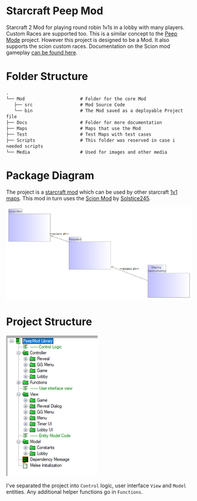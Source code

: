 # Starcraft Peep Mod

Starcraft 2 Mod for playing round robin 1v1s in a lobby with many players. Custom Races are supported too. This is a similar concept to the [Peep Mode](https://github.com/Kelzorz/PeepMode) project. However this project is designed to be a Mod. It also supports the scion custom races. Documentation on the Scion mod gameplay [can be found here](https://starcraft-scion-custom-races.fandom.com/). 

# Folder Structure

    .
    └── Mod                     # Folder for the core Mod
       ├── src                  # Mod Source Code
       └── bin                  # The Mod saved as a deployable Project file
    ├── Docs                    # Folder for more documentation
    ├── Maps                    # Maps that use the Mod 
    ├── Test                    # Test Maps with test cases
    ├── Scripts                 # This folder was reserved in case i needed scripts 
    └── Media                   # Used for images and other media
    
# Package Diagram

The project is a [starcraft mod](https://s2editor-guides.readthedocs.io/New_Tutorials/01_Introduction/006_Mods/) which can be used by other starcraft [1v1 maps](https://liquipedia.net/starcraft2/Maps/Ladder_Maps/Legacy_of_the_Void). This mod in turn uses the [Scion Mod](https://sc2arcade.com/map/1/313549/) by [Solstice245](https://github.com/Solstice245/scion-keiron-dev).

![Package Diagram](Docs/Subpackages-Structure-Diagram.png)

# Project Structure

![Package Diagram](Docs/Project-Structure.png)

I've separated the project into `Control` logic, user interface `View` and `Model` entities.
Any additional helper functions go in `Functions`. 

